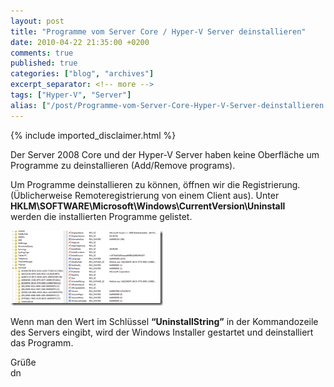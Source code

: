 ```yaml
---
layout: post
title: "Programme vom Server Core / Hyper-V Server deinstallieren"
date: 2010-04-22 21:35:00 +0200
comments: true
published: true
categories: ["blog", "archives"]
excerpt_separator: <!-- more -->
tags: ["Hyper-V", "Server"]
alias: ["/post/Programme-vom-Server-Core-Hyper-V-Server-deinstallieren.aspx", "/post/programme-vom-server-core-hyper-v-server-deinstallieren.aspx"]
---
```

<!-- more -->
{% include imported_disclaimer.html %}
<p>Der Server 2008 Core und der Hyper-V Server haben keine Oberfläche um Programme zu deinstallieren (Add/Remove programs).</p>  <p>Um Programme deinstallieren zu können, öffnen wir die Registrierung. (Üblicherweise Remoteregistrierung von einem Client aus). Unter    <br /><strong>HKLM\SOFTWARE\Microsoft\Windows\CurrentVersion\Uninstall</strong>    <br />werden die installierten Programme gelistet.</p>  <p><a href="/assets/image_102.png" target="_blank"><img style="border-bottom: 0px; border-left: 0px; display: inline; border-top: 0px; border-right: 0px" title="image" border="0" alt="image" src="/assets/image_thumb_102.png" width="244" height="120" /></a> </p>  <p>Wenn man den Wert im Schlüssel <strong>“UninstallString”</strong> in der Kommandozeile des Servers eingibt, wird der Windows Installer gestartet und deinstalliert das Programm.</p>  <p>Grüße   <br />dn</p>
